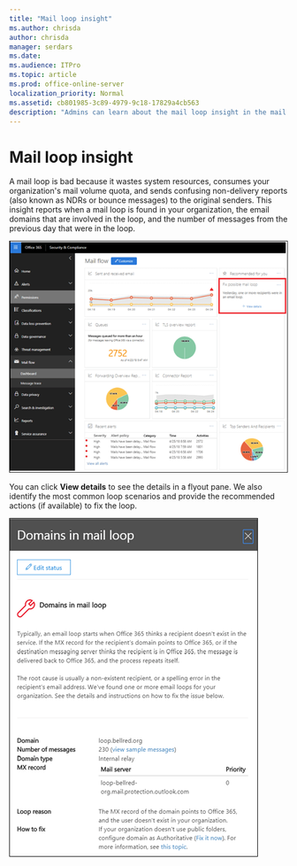 ```yaml
---
title: "Mail loop insight"
ms.author: chrisda
author: chrisda
manager: serdars
ms.date:
ms.audience: ITPro
ms.topic: article
ms.prod: office-online-server
localization_priority: Normal
ms.assetid: cb801985-3c89-4979-9c18-17829a4cb563
description: "Admins can learn about the mail loop insight in the mail flow dashboard in the Office 365 Security & Compliance Center."
---
```


# Mail loop insight

A mail loop is bad because it wastes system resources, consumes your organization's mail volume quota, and sends confusing non-delivery reports (also known as NDRs or bounce messages) to the original senders. This insight reports when a mail loop is found in your organization, the email domains that are involved in the loop, and the number of messages from the previous day that were in the loop.

![A mail loop insight in the mail flow dashboard in the Office 365 Security & Compliance Center](media/c3f707cb-4c89-4e88-989c-81ce1d1d6b99.png)

You can click **View details** to see the details in a flyout pane. We also identify the most common loop scenarios and provide the recommended actions (if available) to fix the loop.

![Flyout pane after clicking View details in a mal loop insight in the mail flow dashboard](media/f7e21300-c62f-41ec-853f-4a2775cd8aa7.png)
